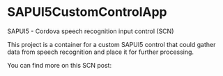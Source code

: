 # SAPUI5CustomControlApp
SAPUI5 - Cordova speech recognition input control (SCN)

This project is a container for a custom SAPUI5 control that could gather data from speech recognition and place it for further processing.

You can find more on this SCN post:

